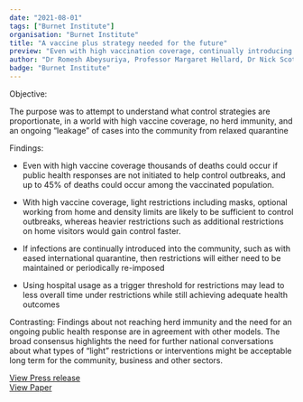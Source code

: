 ```yaml
---
date: "2021-08-01"
tags: ["Burnet Institute"]
organisation: "Burnet Institute"
title: "A vaccine plus strategy needed for the future"
preview: "Even with high vaccination coverage, continually introducing cases through relaxed quarantine is likely to lead to outbreaks that require public health responses. However, greater vaccine coverage provides a variety of response and control options."
author: "Dr Romesh Abeysuriya, Professor Margaret Hellard, Dr Nick Scott"
badge: "Burnet Institute"
---
```


Objective: 

The purpose was to attempt to understand what control strategies are proportionate, in a world with high vaccine coverage, no herd immunity, and an ongoing “leakage” of cases into the community from relaxed quarantine

Findings: 
* Even with high vaccine coverage thousands of deaths could occur if public health responses are not initiated to help control outbreaks, and up to 45% of deaths could occur among the vaccinated population.

* With high vaccine coverage, light restrictions including masks, optional working from home and density limits are likely to be sufficient to control outbreaks, whereas heavier restrictions such as additional restrictions on home visitors would gain control faster.

* If infections are continually introduced into the community, such as with eased international quarantine, then restrictions will either need to be maintained or periodically re-imposed

* Using hospital usage as a trigger threshold for restrictions may lead to less overall time under restrictions while still achieving adequate health outcomes

Contrasting: 
Findings about not reaching herd immunity and the need for an ongoing public health response are in agreement with other models. The broad consensus highlights the need for further national conversations about what types of “light” restrictions or interventions might be acceptable long term for the community, business and other sectors.

<a href="https://burnet.edu.au/news/1477_burnet_modelling_shows_covid_exit_needs_vaccines_and_public_health_controls" target="_blank">View Press release</a> <br>
<a href="https://burnet.edu.au/system/asset/file/4835/Burnet_Institute_Long-term_COVID-19_control_requires_a_combination_of_high_vaccination_and_intermittent_control_measures.pdf" target="_blank">View Paper</a>
